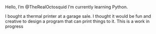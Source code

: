 Hello, I’m @TheRealOctosquid
I’m currently learning Python. 

I bought a thermal printer at a garage sale. I thought it would be fun and creative to design a program that can print things to it. This is a work in progress
<!---
TheRealOctosquid/TheRealOctosquid is a ✨ special ✨ repository because its `README.md` (this file) appears on your GitHub profile.
You can click the Preview link to take a look at your changes.
--->
